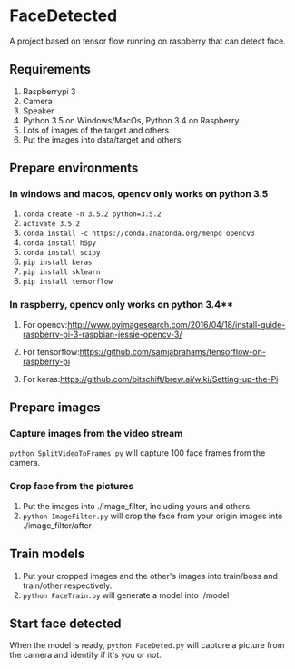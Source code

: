 # FaceDetected

A project based on tensor flow running on raspberry that can detect face.

## Requirements

1. Raspberrypi 3
1. Camera
1. Speaker
1. Python 3.5 on Windows/MacOs, Python 3.4 on Raspberry
1. Lots of images of the target and others
1. Put the images into data/target and others

## Prepare environments

### In windows and macos, opencv only works on python 3.5

1. `conda create -n 3.5.2 python=3.5.2`
1. `activate 3.5.2`
1. `conda install -c https://conda.anaconda.org/menpo opencv3`
1. `conda install h5py`
1. `conda install scipy`
1. `pip install keras`
1. `pip install sklearn`
1. `pip install tensorflow`

### In raspberry, opencv only works on python 3.4**

1. For opencv:<http://www.pyimagesearch.com/2016/04/18/install-guide-raspberry-pi-3-raspbian-jessie-opencv-3/>

1. For tensorflow:<https://github.com/samjabrahams/tensorflow-on-raspberry-pi>

1. For keras:<https://github.com/bitschift/brew.ai/wiki/Setting-up-the-Pi>

## Prepare images

### Capture images from the video stream

`python SplitVideoToFrames.py` will capture 100 face frames from the camera.

### Crop face from the pictures

1. Put the images into ./image_filter, including yours and others.
1. `python ImageFilter.py` will crop the face from your origin images into ./image_filter/after



## Train models

1. Put your cropped images and the other's images into train/boss and train/other respectively.
1. `python FaceTrain.py` will generate a model into ./model

## Start face detected

When the model is ready, `python FaceDeted.py` will capture a picture from the camera and identify if it's you or not.

